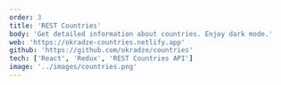 ```yaml
---
order: 3
title: 'REST Countries'
body: 'Get detailed information about countries. Enjoy dark mode.'
web: 'https://okradze-countries.netlify.app'
github: 'https://github.com/okradze/countries'
tech: ['React', 'Redux', 'REST Countries API']
image: '../images/countries.png'
---
```

